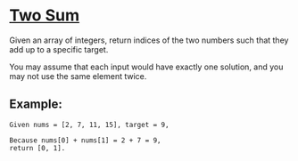 # [Two Sum](https://leetcode.com/problems/two-sum/)

Given an array of integers, return indices of the two numbers such that they add up to a specific target.

You may assume that each input would have exactly one solution, and you may not use the same element twice.

## Example:
```
Given nums = [2, 7, 11, 15], target = 9,

Because nums[0] + nums[1] = 2 + 7 = 9,
return [0, 1].
```
